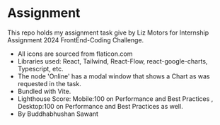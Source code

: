 # Assignment
This repo holds my assignment task give by Liz Motors for Internship Assignment 2024 FrontEnd-Coding Challenge.
- All icons are sourced from flaticon.com
- Libraries used: React, Tailwind, React-Flow, react-google-charts, Typescript, etc.
- The node 'Online' has a modal window that shows a Chart as was requested in the task.
- Bundled with Vite.
- Lighthouse Score: Mobile:100 on Performance and Best Practices , Desktop:100 on Performance and Best Practices as well.
- By Buddhabhushan Sawant

